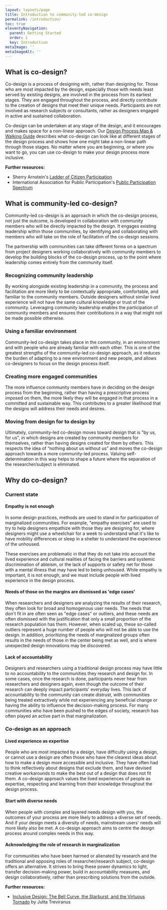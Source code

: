 ```yaml
---
layout: layouts/page
title: Introduction to community-led co-design
permalink: /introduction/
toc: true
eleventyNavigation:
  parent: Getting Started
  order: 1
  key: Introduction
metaImage: ''
metaImageAlt: ''
---
```

## What is co-design?

Co-design is a process of designing with, rather than designing for. Those who are most impacted by the design, especially those with needs least served by existing designs, are involved in the process from its earliest stages. They are engaged throughout the process, and directly contribute to the creation of designs that meet their unique needs. Participants are not involved as research subjects or consultants, rather as designers engaged in active and sustained collaboration.

Co-design can be undertaken at any stage of the design, and it encourages and makes space for a non-linear approach. Our [Design Process Map & Walking Guide](link) describes what co-design can look like at different stages of the design process and shows how one might take a non-linear path through those stages. No matter where you are beginning, or where you want to go, you can use co-design to make your design process more inclusive.

**Further resources:**

* Sherry Arnstein's [Ladder of Citizen Participation](https://www.citizenshandbook.org/arnsteinsladder.html)
* International Association for Public Participation's [Public Participation Spectrum](https://iap2canada.ca/Resources/Documents/0702-Foundations-Spectrum-MW-rev2%20(1).pdf?__hssc=163327267.13.1561151714376&__hstc=163327267.aa75bafe3d0cc2a9b029fee4e83b6c63.1547479782118.1561057890015.1561151714376.228&__hsfp=1780115546&hsCtaTracking=fe26c53d-2dca-4fe7-ac8a-5ffd86b9ffc4%7C05e33fdd-10ed-45ac-bc11-0019045978a5)

## What is community-led co-design?

Community-led co-design is an approach in which the co-design process, not just the outcome, is developed in collaboration with community members who will be directly impacted by the design. It engages existing leadership within those communities, by identifying and collaborating with members who will take on the role of facilitation of the co-design sessions.

The partnership with communities can take different forms on a spectrum from project designers working collaboratively with community members to develop the building blocks of the co-design process, up to the point where leadership comes entirely from the community itself.

### Recognizing community leadership
By working alongside existing leadership in a community, the process and facilitation are more likely to be contextually appropriate, comfortable, and familiar to the community members. Outside designers without similar lived experience will not have the same cultural knowledge or trust of the community. Leveraging community leadership enables the participation of community members and ensures their contributions in a way that might not be made possible otherwise.

### Using a familiar environment
Community-led co-design takes place in the community, in an environment and with people who are already familiar with each other. This is one of the greatest strengths of the community-led co-design approach, as it reduces the burden of adapting to a new environment and new people, and allows co-designers to focus on the design process itself.

### Creating more engaged communities
The more influence community members have in deciding on the design process from the beginning, rather than having a prescriptive process imposed on them, the more likely they will be engaged in that process in a committed and sustainable way. This contributes to a greater likelihood that the designs will address their needs and desires.

### Moving from design for to design by
Ultimately, community-led co-design moves toward design that is "by us, for us", in which designs are created by community members for themselves, rather than having designs created for them by others. This respects the idea of “nothing about us without us” and moves the co-design approach towards a more community-led process. Valuing self-determination in this way helps to shape a future where the separation of the researcher/subject is eliminated.


## Why do co-design?

### Current state

#### Empathy is not enough

In some design practices, methods are used to stand in for participation of marginalized communities. For example, "empathy exercises" are used to try to help designers empathize with those they are designing for, where designers might use a wheelchair for a week to understand what it's like to have mobility differences or sleep in a shelter to understand the experience of the unhoused.
 
These exercises are problematic in that they do not take into account the lived experience and cultural realities of facing the barriers and systemic discrimination of ableism, or the lack of supports or safety net for those with a mental illness that may have led to being unhoused. While empathy is important, it is not enough, and we must include people with lived experience in the design process.


#### Needs of those on the margins are dismissed as 'edge cases'

When researchers and designers are analyzing the results of their research, they often look for broad and homogenous user needs. The needs that don't fit in are often seen as "edge cases" or outliers, and these needs are often dismissed with the justification that only a small proportion of the research population has them. However, when scaled up, these so-called outliers represent a huge number of people who will not be able to use the design. In addition, prioritizing the needs of marginalized groups often results in the needs of those in the center being met as well, and is where unexpected design innovations may be discovered.

#### Lack of accountability

Designers and researchers using a traditional design process may have little to no accountability to the communities they research and design for. In some cases, once the research is done, participants never hear from researchers and designers again, even though the outcome of their research can deeply impact participants' everyday lives. This lack of accountability to the community can create distrust, with communities being treated extractively while not experiencing any beneficial change or having the ability to influence the decision-making process. For many communities who have been pushed to the edges of society, research has often played an active part in that marginalization.


### Co-design as an approach

#### Lived experience as expertise

People who are most impacted by a design, have difficulty using a design, or cannot use a design are often those who have the clearest ideas about how to make a design more accessible and inclusive. They have often had to think reflectively about designs that exclude them, and have devised creative workarounds to make the best out of a design that does not fit them.  A co-design approach values the lived experiences of people as expertise, respecting and learning from their knowledge throughout the design process.

#### Start with diverse needs

When people with complex and layered needs design with you, the outcomes of your process are more likely to address a diverse set of needs. And if your design meets a diversity of needs, mainstream users' needs will more likely also be met. A co-design approach aims to centre the design process around complex needs in this way.

#### Acknowledging the role of research in marginalization

For communities who have been harmed or alienated by research and the traditional and opposing roles of researcher/research subject, co-design offers an alternative. It strives to bring these power dynamics to light, transfer decision-making power, build in accountability measures, and design collaboratively, rather than prescribing solutions from the outside.

**Further resources:**

* [Inclusive Design: The Bell Curve, the Starburst, and the Virtuous Tornado](https://medium.com/@jutta.trevira/inclusive-design-the-bell-curve-the-starburst-and-the-virtuous-tornado-6094f797b1bf) by Jutta Treviranus
